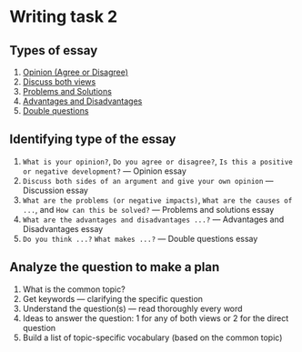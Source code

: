 # Writing task 2

## Types of essay

1. [Opinion (Agree or Disagree)](./agree-or-disagree.md)
1. [Discuss both views](./discuss-both-views.md)
1. [Problems and Solutions](./problems-and-solutions.md)
1. [Advantages and Disadvantages](./advantages-disadvantages.md)
1. [Double questions](./double-questions.md)

## Identifying type of the essay

1. `What is your opinion?`, `Do you agree or disagree?`, `Is this a positive or negative development?` — Opinion essay
1. `Discuss both sides of an argument and give your own opinion` — Discussion essay
1. `What are the problems (or negative impacts)`, `What are the causes of ...`, and `How can this be solved?` — Problems and solutions essay
1. `What are the advantages and disadvantages ...?` — Advantages and Disadvantages essay
1. `Do you think ...?` `What makes ...?` — Double questions essay


## Analyze the question to make a plan

1. What is the common topic?
1. Get keywords — clarifying the specific question
1. Understand the question(s) — read thoroughly every word
1. Ideas to answer the question: 1 for any of both views or 2 for the direct question
1. Build a list of topic-specific vocabulary (based on the common topic)
